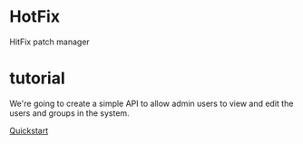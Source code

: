 # HotFix
HitFix patch manager

# tutorial
We're going to create a simple API to allow admin users to view and edit the users and groups in the system.

[Quickstart](http://www.django-rest-framework.org/tutorial/quickstart/) 

